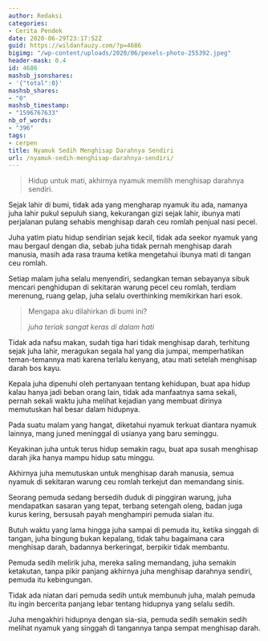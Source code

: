 ```yaml
---
author: Redaksi
categories:
- Cerita Pendek
date: 2020-06-29T23:17:52Z
guid: https://wildanfauzy.com/?p=4686
bigimg: "/wp-content/uploads/2020/06/pexels-photo-255392.jpeg"
header-mask: 0.4
id: 4686
mashsb_jsonshares:
- '{"total":0}'
mashsb_shares:
- "0"
mashsb_timestamp:
- "1596767633"
nb_of_words:
- "396"
tags:
- cerpen
title: Nyamuk Sedih Menghisap Darahnya Sendiri
url: /nyamuk-sedih-menghisap-darahnya-sendiri/
---
```


<blockquote class="wp-block-quote">
  <p>
    Hidup untuk mati, akhirnya nyamuk memilih menghisap darahnya sendiri.
  </p>
</blockquote>

Sejak lahir di bumi, tidak ada yang mengharap nyamuk itu ada, namanya juha lahir pukul sepuluh siang, kekurangan gizi sejak lahir, ibunya mati perjalanan pulang sehabis menghisap darah ceu romlah penjual nasi pecel.

Juha yatim piatu hidup sendirian sejak kecil, tidak ada seekor nyamuk yang mau bergaul dengan dia, sebab juha tidak pernah menghisap darah manusia, masih ada rasa trauma ketika mengetahui ibunya mati di tangan ceu romlah.

Setiap malam juha selalu menyendiri, sedangkan teman sebayanya sibuk mencari penghidupan di sekitaran warung pecel ceu romlah, terdiam merenung, ruang gelap, juha selalu overthinking memikirkan hari esok.

<blockquote class="wp-block-quote">
  <p>
    Mengapa aku dilahirkan di bumi ini?
  </p>
  
  <cite>juha teriak sangat keras di dalam hati</cite>
</blockquote>

Tidak ada nafsu makan, sudah tiga hari tidak menghisap darah, terhitung sejak juha lahir, meragukan segala hal yang dia jumpai, memperhatikan teman-temannya mati karena terlalu kenyang, atau mati setelah menghisap darah bos kayu.

Kepala juha dipenuhi oleh pertanyaan tentang kehidupan, buat apa hidup kalau hanya jadi beban orang lain, tidak ada manfaatnya sama sekali, pernah sekali waktu juha melihat kejadian yang membuat dirinya memutuskan hal besar dalam hidupnya.

Pada suatu malam yang hangat, diketahui nyamuk terkuat diantara nyamuk lainnya, mang juned meninggal di usianya yang baru seminggu.

Keyakinan juha untuk terus hidup semakin ragu, buat apa susah menghisap darah jika hanya mampu hidup satu minggu.

Akhirnya juha memutuskan untuk menghisap darah manusia, semua nyamuk di sekitaran warung ceu romlah terkejut dan memandang sinis.

Seorang pemuda sedang bersedih duduk di pinggiran warung, juha mendapatkan sasaran yang tepat, terbang setengah oleng, badan juga kurus kering, bersusah payah menghampiri pemuda sialan itu.

Butuh waktu yang lama hingga juha sampai di pemuda itu, ketika singgah di tangan, juha bingung bukan kepalang, tidak tahu bagaimana cara menghisap darah, badannya berkeringat, berpikir tidak membantu.

Pemuda sedih melirik juha, mereka saling memandang, juha semakin ketakutan, tanpa pikir panjang akhirnya juha menghisap darahnya sendiri, pemuda itu kebingungan.

Tidak ada niatan dari pemuda sedih untuk membunuh juha, malah pemuda itu ingin bercerita panjang lebar tentang hidupnya yang selalu sedih.

Juha mengakhiri hidupnya dengan sia-sia, pemuda sedih semakin sedih melihat nyamuk yang singgah di tangannya tanpa sempat menghisap darah.
